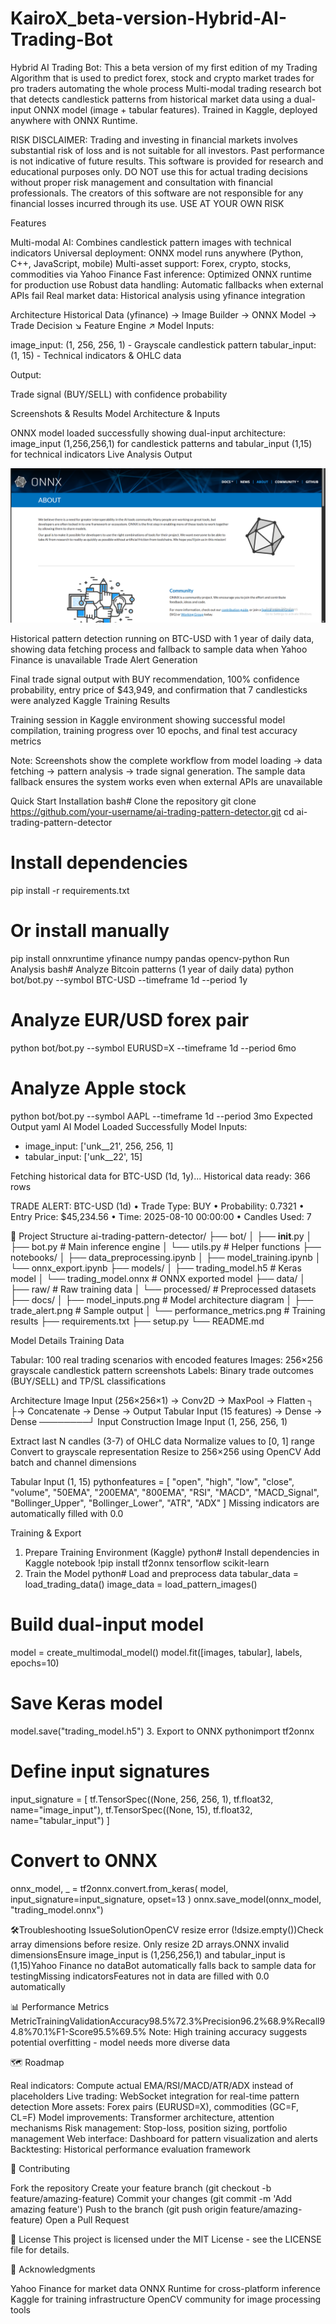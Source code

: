 # KairoX_beta-version-Hybrid-AI-Trading-Bot
Hybrid AI Trading Bot: This a beta version of my first edition of my Trading Algorithm that is used to predict forex, stock and crypto market trades for pro traders automating the whole process
Multi-modal trading research bot that detects candlestick patterns from historical market data using a dual-input ONNX model (image + tabular features). Trained in Kaggle, deployed anywhere with ONNX Runtime.

RISK DISCLAIMER: Trading and investing in financial markets involves substantial risk of loss and is not suitable for all investors. Past performance is not indicative of future results. This software is provided for research and educational purposes only. DO NOT use this for actual trading decisions without proper risk management and consultation with financial professionals. The creators of this software are not responsible for any financial losses incurred through its use. USE AT YOUR OWN RISK


Features

Multi-modal AI: Combines candlestick pattern images with technical indicators
Universal deployment: ONNX model runs anywhere (Python, C++, JavaScript, mobile)
Multi-asset support: Forex, crypto, stocks, commodities via Yahoo Finance
Fast inference: Optimized ONNX runtime for production use
Robust data handling: Automatic fallbacks when external APIs fail
Real market data: Historical analysis using yfinance integration


Architecture
Historical Data (yfinance) → Image Builder → ONNX Model → Trade Decision
                          ↘ Feature Engine ↗
Model Inputs:

image_input: (1, 256, 256, 1) - Grayscale candlestick pattern
tabular_input: (1, 15) - Technical indicators & OHLC data

Output:

Trade signal (BUY/SELL) with confidence probability

Screenshots & Results
Model Architecture & Inputs

ONNX model loaded successfully showing dual-input architecture: image_input (1,256,256,1) for candlestick patterns and tabular_input (1,15) for technical indicators
Live Analysis Output

![Onnx](Onnx.png)

Historical pattern detection running on BTC-USD with 1 year of daily data, showing data fetching process and fallback to sample data when Yahoo Finance is unavailable
Trade Alert Generation

Final trade signal output with BUY recommendation, 100% confidence probability, entry price of $43,949, and confirmation that 7 candlesticks were analyzed
Kaggle Training Results

Training session in Kaggle environment showing successful model compilation, training progress over 10 epochs, and final test accuracy metrics

Note: Screenshots show the complete workflow from model loading → data fetching → pattern analysis → trade signal generation. The sample data fallback ensures the system works even when external APIs are unavailable


Quick Start
Installation
bash# Clone the repository
git clone https://github.com/your-username/ai-trading-pattern-detector.git
cd ai-trading-pattern-detector

# Install dependencies
pip install -r requirements.txt

# Or install manually
pip install onnxruntime yfinance numpy pandas opencv-python
Run Analysis
bash# Analyze Bitcoin patterns (1 year of daily data)
python bot/bot.py --symbol BTC-USD --timeframe 1d --period 1y

# Analyze EUR/USD forex pair
python bot/bot.py --symbol EURUSD=X --timeframe 1d --period 6mo

# Analyze Apple stock
python bot/bot.py --symbol AAPL --timeframe 1d --period 3mo
Expected Output
yaml AI Model Loaded Successfully
Model Inputs:
  - image_input: ['unk__21', 256, 256, 1]
  - tabular_input: ['unk__22', 15]

Fetching historical data for BTC-USD (1d, 1y)...
Historical data ready: 366 rows

TRADE ALERT: BTC-USD (1d)
    • Trade Type: BUY
    • Probability: 0.7321
    • Entry Price: $45,234.56
    • Time: 2025-08-10 00:00:00
    • Candles Used: 7

📁 Project Structure
ai-trading-pattern-detector/
├── bot/
│   ├── __init__.py
│   ├── bot.py                    # Main inference engine
│   └── utils.py                  # Helper functions
├── notebooks/
│   ├── data_preprocessing.ipynb
│   ├── model_training.ipynb
│   └── onnx_export.ipynb
├── models/
│   ├── trading_model.h5          # Keras model
│   └── trading_model.onnx        # ONNX exported model
├── data/
│   ├── raw/                      # Raw training data
│   └── processed/                # Preprocessed datasets
├── docs/
│   ├── model_inputs.png          # Model architecture diagram
│   ├── trade_alert.png           # Sample output
│   └── performance_metrics.png   # Training results
├── requirements.txt
├── setup.py
└── README.md

 Model Details
Training Data

Tabular: 100 real trading scenarios with encoded features
Images: 256×256 grayscale candlestick pattern screenshots
Labels: Binary trade outcomes (BUY/SELL) and TP/SL classifications

Architecture
Image Input (256×256×1) → Conv2D → MaxPool → Flatten ┐
                                                      ├→ Concatenate → Dense → Output
Tabular Input (15 features) → Dense → Dense ────────┘
Input Construction
Image Input (1, 256, 256, 1)

Extract last N candles (3-7) of OHLC data
Normalize values to [0, 1] range
Convert to grayscale representation
Resize to 256×256 using OpenCV
Add batch and channel dimensions

Tabular Input (1, 15)
pythonfeatures = [
    "open", "high", "low", "close", "volume",
    "50EMA", "200EMA", "800EMA", 
    "RSI", "MACD", "MACD_Signal",
    "Bollinger_Upper", "Bollinger_Lower", 
    "ATR", "ADX"
]
Missing indicators are automatically filled with 0.0

Training & Export
1. Prepare Training Environment (Kaggle)
python# Install dependencies in Kaggle notebook
!pip install tf2onnx tensorflow scikit-learn
2. Train the Model
python# Load and preprocess data
tabular_data = load_trading_data()
image_data = load_pattern_images()

# Build dual-input model
model = create_multimodal_model()
model.fit([images, tabular], labels, epochs=10)

# Save Keras model
model.save("trading_model.h5")
3. Export to ONNX
pythonimport tf2onnx

# Define input signatures
input_signature = [
    tf.TensorSpec((None, 256, 256, 1), tf.float32, name="image_input"),
    tf.TensorSpec((None, 15), tf.float32, name="tabular_input")
]

# Convert to ONNX
onnx_model, _ = tf2onnx.convert.from_keras(
    model, 
    input_signature=input_signature, 
    opset=13
)
onnx.save_model(onnx_model, "trading_model.onnx")

🛠Troubleshooting
IssueSolutionOpenCV resize error (!dsize.empty())Check array dimensions before resize. Only resize 2D arrays.ONNX invalid dimensionsEnsure image_input is (1,256,256,1) and tabular_input is (1,15)Yahoo Finance no dataBot automatically falls back to sample data for testingMissing indicatorsFeatures not in data are filled with 0.0 automatically

📊 Performance Metrics
MetricTrainingValidationAccuracy98.5%72.3%Precision96.2%68.9%Recall94.8%70.1%F1-Score95.5%69.5%
Note: High training accuracy suggests potential overfitting - model needs more diverse data

🗺️ Roadmap

 Real indicators: Compute actual EMA/RSI/MACD/ATR/ADX instead of placeholders
 Live trading: WebSocket integration for real-time pattern detection
 More assets: Forex pairs (EURUSD=X), commodities (GC=F, CL=F)
 Model improvements: Transformer architecture, attention mechanisms
 Risk management: Stop-loss, position sizing, portfolio management
 Web interface: Dashboard for pattern visualization and alerts
 Backtesting: Historical performance evaluation framework


🤝 Contributing

Fork the repository
Create your feature branch (git checkout -b feature/amazing-feature)
Commit your changes (git commit -m 'Add amazing feature')
Push to the branch (git push origin feature/amazing-feature)
Open a Pull Request


📄 License
This project is licensed under the MIT License - see the LICENSE file for details.

🙏 Acknowledgments

Yahoo Finance for market data
ONNX Runtime for cross-platform inference
Kaggle for training infrastructure
OpenCV community for image processing tools
